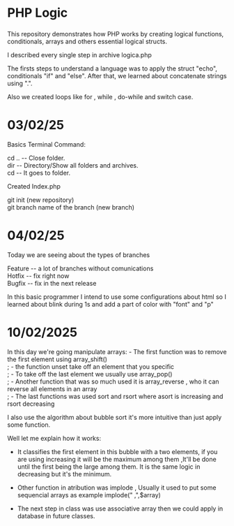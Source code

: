# PHP Logic
###
This repository demonstrates how PHP works by creating logical functions, conditionals, arrays and others essential logical structs.

I described every single step in archive logica.php

The firsts steps to understand a language was to apply the struct "echo", conditionals "if" and "else". After that, we learned about concatenate strings using ".".

Also we created loops like for , while , do-while and switch case.


# 03/02/25

Basics Terminal Command:

cd ..  --  Close folder. <br>
dir    --  Directory/Show all folders and archives.<br>
cd     --  It goes to folder.<br>


Created Index.php

git init (new repository) <br>
git branch name of the branch (new branch) <br>

# 04/02/25

Today we are seeing about the types of branches <br>

Feature -- a lot of branches without comunications<br>
Hotfix  -- fix right now <br>
Bugfix  -- fix in the next release<br>

In this basic programmer I intend to use some configurations about html so I learned about blink during 1s and add a part of color with "font" and "p"

# 10/02/2025

In this day we're going manipulate arrays:
    - The first function was to remove the first element using array_shift()<br>;
    - the function unset take off an element that you specific<br>;
    - To take off the last element we usually use array_pop()<br>;
    - Another function that was so much used it is array_reverse , who it can reverse all elements in an array<br>;
    - The last functions was used sort and rsort where asort is increasing and rsort decreasing

I also use the algorithm about bubble sort it's more intuitive than just apply some function.<br> 

Well let me explain how it works:
- It classifies the first element in this bubble with a two elements, if you are using increasing it will be the maximum among them ,It'll be done until the first being the large among them. It is the same logic in decreasing but it's the minimum.<br>


- Other function in atribution was implode , Usually it used to put some sequencial arrays as example implode(" ,",$array)<br>
- The next step in class was use associative array then we could apply in database in future classes.